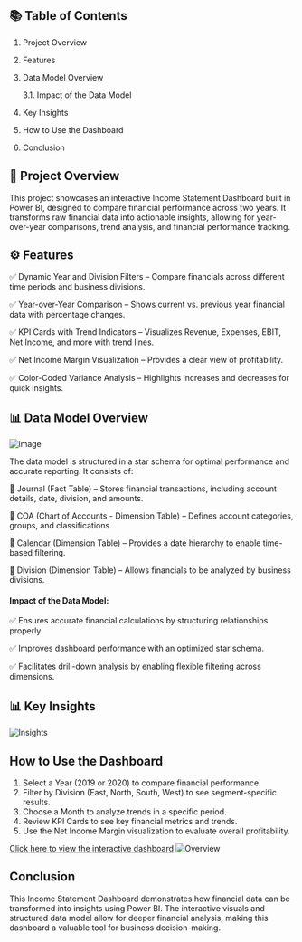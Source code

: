 ##  📚 Table of Contents  

1. Project Overview
2. Features
3. Data Model Overview

   3.1. Impact of the Data Model
5. Key Insights 
6. How to Use the Dashboard
7. Conclusion


## 📌 Project Overview

This project showcases an interactive Income Statement Dashboard built in Power BI, designed to compare financial performance across two years. It transforms raw financial data into actionable insights, allowing for year-over-year comparisons, trend analysis, and financial performance tracking.

## ⚙️ Features
✅ Dynamic Year and Division Filters – Compare financials across different time periods and business divisions.

✅ Year-over-Year Comparison – Shows current vs. previous year financial data with percentage changes.

✅ KPI Cards with Trend Indicators – Visualizes Revenue, Expenses, EBIT, Net Income, and more with trend lines.

✅ Net Income Margin Visualization – Provides a clear view of profitability.

✅ Color-Coded Variance Analysis – Highlights increases and decreases for quick insights.

## 📊 Data Model Overview
![image](https://github.com/user-attachments/assets/bcac0556-2d8d-4eea-8866-b1311691dd31)

The data model is structured in a star schema for optimal performance and accurate reporting. It consists of:

  📌 Journal (Fact Table) – Stores financial transactions, including account details, date, division, and amounts.

  📌 COA (Chart of Accounts - Dimension Table) – Defines account categories, groups, and classifications.

  📌 Calendar (Dimension Table) – Provides a date hierarchy to enable time-based filtering.

  📌 Division (Dimension Table) – Allows financials to be analyzed by business divisions.

#### Impact of the Data Model:
✅ Ensures accurate financial calculations by structuring relationships properly.

✅ Improves dashboard performance with an optimized star schema.

✅ Facilitates drill-down analysis by enabling flexible filtering across dimensions.


## 📊 Key Insights
![Insights](https://github.com/user-attachments/assets/fea3130f-24d4-4151-b457-5d027a4b2792)


## How to Use the Dashboard

1. Select a Year (2019 or 2020) to compare financial performance.
2. Filter by Division (East, North, South, West) to see segment-specific results.
3. Choose a Month to analyze trends in a specific period.
4. Review KPI Cards to see key financial metrics and trends.
5. Use the Net Income Margin visualization to evaluate overall profitability.

[Click here to view the interactive dashboard](https://app.powerbi.com/groups/me/reports/a4011425-2566-4ace-9f53-07c1a41b5d6e/30f59b08a044d485a182?experience=power-bi)
![Overview](https://github.com/user-attachments/assets/2a7f6734-f5e1-4674-842a-74149be3661e)

## Conclusion
This Income Statement Dashboard demonstrates how financial data can be transformed into insights using Power BI. The interactive visuals and structured data model allow for deeper financial analysis, making this dashboard a valuable tool for business decision-making.














